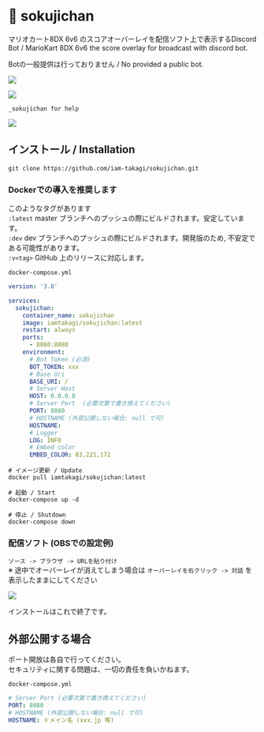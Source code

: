 # 💬 sokujichan

マリオカート8DX 6v6 のスコアオーバーレイを配信ソフト上で表示するDiscord Bot / MarioKart 8DX 6v6 the score overlay for broadcast with discord bot.

Botの一般提供は行っておりません / No provided a public bot.

![](https://i.gyazo.com/3a394b3260d101fd58c29cc528dc93a3.jpg)

![](https://i.gyazo.com/e2b6f639ddd5adcde9e856d6148f04da.png)

`_sokujichan for help`   

![](https://i.gyazo.com/4578c6b17349bbfffcff9086506fa15b.png)

## インストール / Installation

`git clone https://github.com/iam-takagi/sokujichan.git`

### Dockerでの導入を推奨します

このようなタグがあります\
`:latest` master ブランチへのプッシュの際にビルドされます。安定しています。\
`:dev` dev ブランチへのプッシュの際にビルドされます。開発版のため, 不安定である可能性があります。\
`:v<tag>` GitHub 上のリリースに対応します。

`docker-compose.yml`
```yml
version: '3.8'

services:
  sokujichan:
    container_name: sokujichan
    image: iamtakagi/sokujichan:latest
    restart: always
    ports:
      - 8080:8080
    environment:
      # Bot Token (必須)
      BOT_TOKEN: xxx
      # Base Uri
      BASE_URI: /
      # Server Host
      HOST: 0.0.0.0
      # Server Port  (必要次第で書き換えてください)
      PORT: 8080
      # HOSTNAME (外部公開しない場合: null で可)
      HOSTNAME:
      # Logger
      LOG: INFO
      # Embed color
      EMBED_COLOR: 83,221,172
```

```
# イメージ更新 / Update
docker pull iamtakagi/sokujichan:latest

# 起動 / Start
docker-compose up -d

# 停止 / Shutdown
docker-compose down
```

### 配信ソフト (OBSでの設定例)
`ソース -> ブラウザ -> URLを貼り付け`\
※ 途中でオーバーレイが消えてしまう場合は `オーバーレイを右クリック -> 対話` を表示したままにしてください

![](https://i.gyazo.com/d01c8e6b26ff5e7f37bdd3fc4f85daa7.png)

インストールはこれで終了です。

## 外部公開する場合
ポート開放は各自で行ってください。\
セキュリティに関する問題は、一切の責任を負いかねます。

`docker-compose.yml`
```yml
# Server Port (必要次第で書き換えてください)
PORT: 8080
# HOSTNAME (外部公開しない場合: null で可)
HOSTNAME: ドメイン名 (xxx.jp 等)
```
